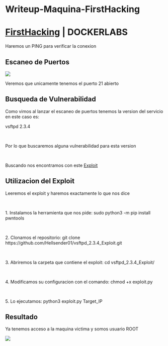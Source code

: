# Writeup-Maquina-FirstHacking
# [FirstHacking](https://dockerlabs.es/) | DOCKERLABS
<p>Haremos un PING para verificar la conexion</p>

<h2><b></b>Escaneo de Puertos</b></h2>
<img src="https://github.com/user-attachments/assets/3aebe9eb-2386-42ea-b777-5f915d359538">
<p>Veremos que unicamente tenemos el puerto 21 abierto</p>

<h2><b>Busqueda de Vulnerabilidad</b></h2>
<p>Como vimos al lanzar el escaneo de puertos tenemos la version del servicio en este caso es:</p>
<p>vsftpd 2.3.4</p>
<br>
<p>Por lo que buscaremos alguna vulnerabilidad para esta version</p>
<br>
<p>Buscando nos encontramos con este <a href="https://github.com/Hellsender01/vsftpd_2.3.4_Exploit">Exploit</a></p>

<h2><b>Utilizacion del Exploit</b></h2>
<p>Leeremos el exploit y haremos exactamente lo que nos dice</p>
<br>
<p>1. Instalamos la herramienta que nos pide: sudo python3 -m pip install pwntools</p>
<br>
<p>2. Clonamos el repositorio: git clone https://github.com/Hellsender01/vsftpd_2.3.4_Exploit.git</p>
<br>
<p>3. Abriremos la carpeta que contiene el exploit: cd vsftpd_2.3.4_Exploit/</p>
<br>
<p>4. Modificamos su configuracion con el comando: chmod +x exploit.py</p>
<br>
<p>5. Lo ejecutamos: python3 exploit.py Target_IP</p>

<h2><b>Resultado</b></h2>
<p>Ya tenemos acceso a la maquina victima y somos usuario ROOT</p>
<img src="https://github.com/user-attachments/assets/d56c02f9-547c-47a0-9928-9e2d2285a1c5">
